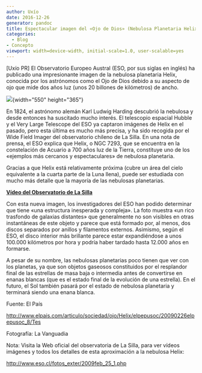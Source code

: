 ```yaml
---
author: Uxío
date: 2016-12-26
generator: pandoc
title: Espectacular imagen del «Ojo de Dios» (Nebulosa Planetaria Helix)
categories:
  - Blog
- Concepto
viewport: width=device-width, initial-scale=1.0, user-scalable=yes
---
```




\[Uxío PR\] El Observatorio Europeo Austral (ESO, por sus siglas en
inglés) ha publicado una impresionante imagen de la nebulosa planetaria
Helix, conocida por los astrónomos como el Ojo de Dios debido a su
aspecto de ojo que mide dos años luz (unos 20 billones de kilómetros) de
ancho.

![](http://imagenes.lavanguardia.es/lavanguardia/img/20090226/helix1_JR2602090.jpg){width="550"
height="365"}

En 1824, el astrónomo alemán Karl Ludwig Harding descubrió la nebulosa y
desde entonces ha suscitado mucho interés. El telescopio espacial Hubble
y el Very Large Telescope del ESO ya captaron imágenes de Helix en el
pasado, pero esta última es mucho más precisa, y ha sido recogida por el
Wide Field Imager del observatorio chileno de La Silla. En una nota de
prensa, el ESO explica que Helix, o NGC 7293, que se encuentra en la
constelación de Acuario a 700 años luz de la Tierra, constituye uno de
los «ejemplos más cercanos y espectaculares» de nebulosa planetaria.

Gracias a que Helix está relativamente próxima (cubre un área del cielo
equivalente a la cuarta parte de la Luna llena), puede ser estudiada con
mucho más detalle que la mayoría de las nebulosas planetarias.

**[Vídeo del Observatorio de La
Silla](http://www.eso.org/public/videos/vid-07c-09/vid-07c-09_P_MPEG1.mpg)**

Con esta nueva imagen, los investigadores del ESO han podido determinar
que tiene «una estructura inesperada y compleja». La foto muestra «un
rico trasfondo de galaxias distantes» que generalmente no son visibles
en otras instantáneas de este objeto y parece que está formado por, al
menos, dos discos separados por anillos y filamentos externos. Asimismo,
según el ESO, el disco interior más brillante parece estar expandiéndose
a unos 100.000 kilómetros por hora y podría haber tardado hasta 12.000
años en formarse.

A pesar de su nombre, las nebulosas planetarias poco tienen que ver con
los planetas, ya que son objetos gaseosos constituidos por el resplandor
final de las estrellas de masa baja o intermedia antes de convertirse en
enanas blancas (que es el estado final de la evolución de una estrella).
En el futuro, el Sol también pasará por el estado de nebulosa planetaria
y terminará siendo una enana blanca.

Fuente: El País

<http://www.elpais.com/articulo/sociedad/ojo/Helix/elpepusoc/20090226elpepusoc_8/Tes>

Fotografía: La Vanguadia

Nota: Visita la Web oficial del observatoria de La Silla, para ver
vídeos imágenes y todos los detalles de esta aproximación a la nebulosa
Helix:

<http://www.eso.cl/fotos_exter/2009feb_25_1.php>
